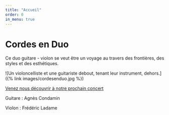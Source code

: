 ```yaml
---
title: "Accueil"
order: 0
in_menu: true
---
```

# Cordes en Duo

Ce duo guitare - violon se veut être un voyage au travers des frontières, des
styles et des esthétiques.

![Un violoncelliste et une guitariste debout, tenant leur instrument, dehors.]({% link images/cordesenduo.jpg %})

[Venez nous découvrir à notre prochain concert](/concerts.html)

Guitare : Agnès Condamin

Violon : Frédéric Ladame 